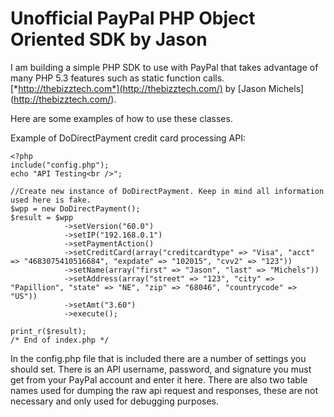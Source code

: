 # Unofficial PayPal PHP Object Oriented SDK by Jason

I am building a simple PHP SDK to use with PayPal that takes advantage of many PHP 5.3 features such as static function calls. [*http://thebizztech.com*](http://thebizztech.com/) by [Jason Michels] (http://thebizztech.com/).

Here are some examples of how to use these classes.

Example of DoDirectPayment credit card processing API:

	<?php
	include("config.php");
	echo "API Testing<br />";

	//Create new instance of DoDirectPayment. Keep in mind all information used here is fake.
	$wpp = new DoDirectPayment();
	$result = $wpp
				->setVersion("60.0")
				->setIP("192.168.0.1")
				->setPaymentAction()
				->setCreditCard(array("creditcardtype" => "Visa", "acct" => "4683075410516684", "expdate" => "102015", "cvv2" => "123"))
				->setName(array("first" => "Jason", "last" => "Michels"))
				->setAddress(array("street" => "123", "city" => "Papillion", "state" => "NE", "zip" => "68046", "countrycode" => "US"))
				->setAmt("3.60")
				->execute();

	print_r($result);
	/* End of index.php */

In the config.php file that is included there are a number of settings you should set.  There is an API username, password, and signature you must get from your PayPal account and enter it here.  There are also two table names used for dumping the raw api request and responses, these are not necessary and only used for debugging purposes.
